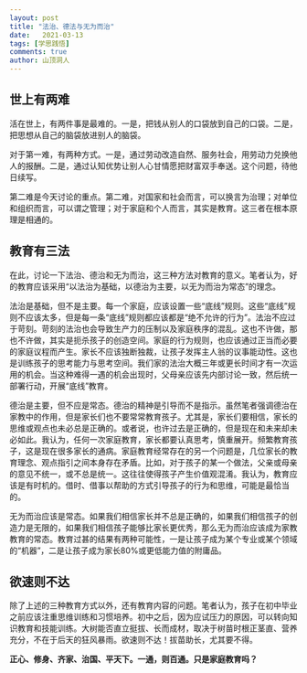 ```yaml
---
layout: post
title: "法治、德法与无为而治"
date:   2021-03-13
tags: [学思践悟]
comments: true
author: 山顶洞人
---
```


## 世上有两难

活在世上，有两件事是最难的。一是，把钱从别人的口袋放到自己的口袋。二是，把思想从自己的脑袋放进别人的脑袋。

对于第一难，有两种方式。一是，通过劳动改造自然、服务社会，用劳动力兑换他人的报酬。二是，通过认知优势让别人心甘情愿把财富双手奉送。这个问题，待他日续写。

第二难是今天讨论的重点。第二难，对国家和社会而言，可以换言为治理；对单位和组织而言，可以谓之管理；对于家庭和个人而言，其实是教育。这三者在根本原理是相通的。

## 教育有三法

在此，讨论一下法治、德治和无为而治，这三种方法对教育的意义。笔者认为，好的教育应该采用“以法治为基础，以德治为主要，以无为而治为常态”的理念。

法治是基础，但不是主要。每一个家庭，应该设置一些“底线”规则。这些“底线”规则不应该太多，但是每一条“底线”规则都应该都是“绝不允许的行为”。法治不应过于苛刻。苛刻的法治也会导致生产力的压制以及家庭秩序的混乱。这也不许做，那也不许做，其实是扼杀孩子的创造空间。家庭的行为规则，也应该通过正当而必要的家庭议程而产生。家长不应该独断独裁，让孩子发挥主人翁的议事能动性。这也是训练孩子的思考能力与思考空间。我们家的法治大概三年或更长时间才有一次运用的机会。当这种难得一遇的机会出现时，父母亲应该先内部讨论一致，然后统一部署行动，开展“底线”教育。

德治是主要，但不应是常态。德治的精神是引导而不是指示。虽然笔者强调德治在家教中的作用，但是家长们也不要常常教育孩子。尤其是，家长们要相信，家长的思维或观点也未必总是正确的。或者说，也许过去是正确的，但是现在和未来却未必如此。我认为，任何一次家庭教育，家长都要认真思考，慎重展开。频繁教育孩子，这是现在很多家长的通病。家庭教育经常存在的另一个问题是，几位家长的教育理念、观点指引之间本身存在矛盾。比如，对于孩子的某一个做法，父亲或母亲的意见不统一，或不总是统一。这往往使得孩子产生价值观混淆。我认为，教育应该是有时机的。借时、借事以帮助的方式引导孩子的行为和思维，可能是最恰当的。

无为而治应该是常态。如果我们相信家长并不总是正确的，如果我们相信孩子的创造力是无限的，如果我们相信孩子能够比家长更优秀，那么无为而治应该成为家教教育的常态。教育过甚的结果有两种可能性，一是让孩子成为某个专业或某个领域的“机器”，二是让孩子成为家长80%或更低能力值的附庸品。

## 欲速则不达

除了上述的三种教育方式以外，还有教育内容的问题。笔者认为，孩子在初中毕业之前应该注重思维训练和习惯培养。初中之后，因为应试压力的原因，可以转向知识教育和技能训练。大树能否直立挺拔、长而成材，取决于树苗时根正茎直、营养充分，不在于后天的狂风暴雨。欲速则不达！拔苗助长，尤其要不得。



**正心、修身、齐家、治国、平天下。一通，则百通。只是家庭教育吗？**